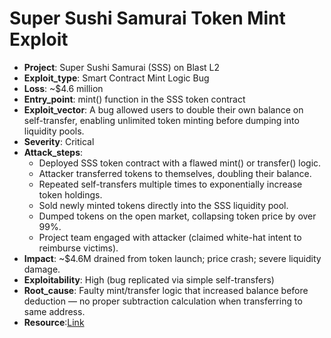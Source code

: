 # Super Sushi Samurai Token Mint Exploit 

- **Project**: Super Sushi Samurai (SSS) on Blast L2
- **Exploit_type**: Smart Contract Mint Logic Bug
- **Loss**: ~$4.6 million
- **Entry_point**: mint() function in the SSS token contract
- **Exploit_vector**: A bug allowed users to double their own balance on self-transfer, enabling unlimited token minting before dumping into liquidity pools.
- **Severity**: Critical
- **Attack_steps**:
    - Deployed SSS token contract with a flawed mint() or transfer() logic.
    - Attacker transferred tokens to themselves, doubling their balance.
    - Repeated self-transfers multiple times to exponentially increase token holdings.
    - Sold newly minted tokens directly into the SSS liquidity pool.
    - Dumped tokens on the open market, collapsing token price by over 99%.
    - Project team engaged with attacker (claimed white-hat intent to reimburse victims).
- **Impact**: ~$4.6M drained from token launch; price crash; severe liquidity damage.
- **Exploitability**: High (bug replicated via simple self-transfers)
- **Root_cause**: Faulty mint/transfer logic that increased balance before deduction — no proper subtraction calculation when transferring to same address.
- **Resource**:[Link](https://www.coindesk.com/business/2024/03/21/newly-issued-gaming-token-exploited-on-blast-with-46m-drained)